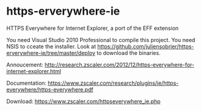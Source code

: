 https-erverywhere-ie
====================

HTTPS Everywhere for Internet Explorer, a port of the EFF extension

You need Visual Studio 2010 Professional to compile this project. You need NSIS to cceate the installer. Look at https://github.com/juliensobrier/https-erverywhere-ie/tree/master/deploy to download the binaries.

Annoucement: http://research.zscaler.com/2012/12/https-everywhere-for-internet-explorer.html

Documentation: https://www.zscaler.com/research/plugins/ie/https-everywhere/https-everywhere.pdf

Download: https://www.zscaler.com/httpseverywhere_ie.php